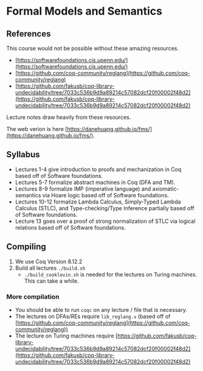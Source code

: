 # Formal Models and Semantics

## References

This course would not be possible without these amazing resources.
- [https://softwarefoundations.cis.upenn.edu/](https://softwarefoundations.cis.upenn.edu/)
- [https://github.com/coq-community/reglang](https://github.com/coq-community/reglang)
- [https://github.com/fakusb/coq-library-undecidability/tree/7033c536b9d9a89214c57082dcf20f00002f48d2](https://github.com/fakusb/coq-library-undecidability/tree/7033c536b9d9a89214c57082dcf20f00002f48d2)

Lecture notes draw heavily from these resources.

The web verion is here [https://danehuang.github.io/fms/](https://danehuang.github.io/fms/).


## Syllabus

- Lectures 1-4 give introduction to proofs and mechanization in Coq based off of Software foundations.
- Lectures 5-7 formalize abstract machines in Coq (DFA and TM).
- Lectures 8-9 formalize IMP (imperative language) and axiomatic-semantics via Hoare logic based off of Software foundations.
- Lectures 10-12 formalize Lambda Calculus, Simply-Typed Lambda Calculus (STLC), and Type-checking/Type Inference partially based off of Software foundations.
- Lecture 13 goes over a proof of strong normalization of STLC via logical relations based off of Software foundations.


## Compiling

1. We use Coq Version 8.12.2
2. Build all lectures `./build.sh`
    - `./build_cooklevin.sh` is needed for the lectures on Turing machines. This can take a while.

### More compilation

- You should be able to run `coqc` on any lecture / file that is necessary.
- The lectures on DFAs/REs require `lib_reglang.v` (based off of [https://github.com/coq-community/reglang](https://github.com/coq-community/reglang))
- The lecture on Turing machines require [https://github.com/fakusb/coq-library-undecidability/tree/7033c536b9d9a89214c57082dcf20f00002f48d2](https://github.com/fakusb/coq-library-undecidability/tree/7033c536b9d9a89214c57082dcf20f00002f48d2)
